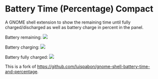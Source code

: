 # Battery Time (Percentage) Compact

A GNOME shell extension to show the remaining time until fully charged/discharged as well as battery charge in percent in the panel.

Battery remaining: <img src="https://raw.githubusercontent.com/SaGrLand/gnome-shell-battery-time-and-percentage/master/battery_remaining.png">

Battery charging: <img src="https://raw.githubusercontent.com/SaGrLand/gnome-shell-battery-time-percentage-compact/master/battery_charging.png">

Battery fully charged: <img src="https://raw.githubusercontent.com/SaGrLand/gnome-shell-battery-time-and-percentage/master/battery_full.png">

This is a fork of https://github.com/luispabon/gnome-shell-battery-time-and-percentage.
